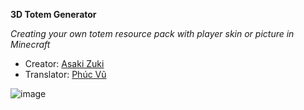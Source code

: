 **3D Totem Generator**

_Creating your own totem resource pack with player skin or picture in Minecraft_
+ Creator: [Asaki Zuki](https://www.youtube.com/@main.asakizuki)
+ Translator: [Phúc Vũ](https://www.facebook.com/profile.php?id=100036150383726)

![image](https://github.com/asakizuki/Custom-Totem-Skin/assets/108646953/17f785b0-0db3-4c2d-907b-0773b7148c3b)
